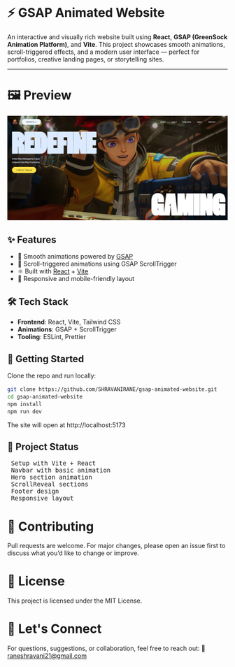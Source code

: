 # ⚡ GSAP Animated Website

An interactive and visually rich website built using **React**, **GSAP (GreenSock Animation Platform)**, and **Vite**. This project showcases smooth animations, scroll-triggered effects, and a modern user interface — perfect for portfolios, creative landing pages, or storytelling sites.


---

# 🖼️ Preview
[![Website Screenshot](public/img/thumbnail.png)](https://gsap-animated-website.netlify.app/)

## ✨ Features

- 🔄 Smooth animations powered by [GSAP](https://greensock.com/gsap/)
- 🎯 Scroll-triggered animations using GSAP ScrollTrigger
- ⚛️ Built with [React](https://react.dev/) + [Vite](https://vitejs.dev/)
- 📱 Responsive and mobile-friendly layout

## 🛠️ Tech Stack

- **Frontend**: React, Vite, Tailwind CSS
- **Animations**: GSAP + ScrollTrigger
- **Tooling**: ESLint, Prettier


## 🚀 Getting Started

Clone the repo and run locally:

```bash
git clone https://github.com/SHRAVANIRANE/gsap-animated-website.git
cd gsap-animated-website
npm install
npm run dev
```
The site will open at http://localhost:5173

## 📌 Project Status
<pre>
 Setup with Vite + React
 Navbar with basic animation
 Hero section animation
 ScrollReveal sections
 Footer design
 Responsive layout
</pre>

# 🤝 Contributing
Pull requests are welcome. For major changes, please open an issue first to discuss what you’d like to change or improve.

# 📄 License
This project is licensed under the MIT License.

# 💬 Let's Connect
For questions, suggestions, or collaboration, feel free to reach out:
📧 raneshravani21@gmail.com
